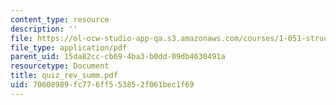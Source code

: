 ```yaml
---
content_type: resource
description: ''
file: https://ol-ocw-studio-app-qa.s3.amazonaws.com/courses/1-051-structural-engineering-design-fall-2003/70608989fc776ff553852f061bec1f69_quiz_rev_summ.pdf
file_type: application/pdf
parent_uid: 15da82cc-cb69-4ba3-b0dd-09db4630491a
resourcetype: Document
title: quiz_rev_summ.pdf
uid: 70608989-fc77-6ff5-5385-2f061bec1f69
---
```

